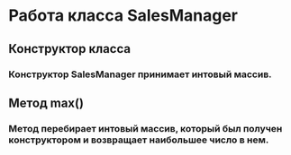 # Работа класса SalesManager
## Конструктор класса 
### Конструктор SalesManager принимает интовый массив.
## Метод max()
### Метод перебирает интовый массив, который был получен конструктором и возвращает наибольшее число в нем.